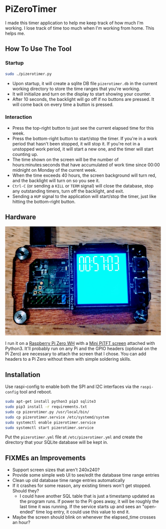 # PiZeroTimer

I made this timer application to help me keep track of how much I'm working. I
lose track of time too much when I'm working from home. This helps me. 

## How To Use The Tool

### Startup

```bash
sudo ./pizerotimer.py
```

* Upon startup, it will create a sqlite DB file `pizerotimer.db` in the current
  working directory to store the time ranges that you're working.
* It will initialize and turn on the display to start showing your counter.
* After 10 seconds, the backlight will go off if no buttons are pressed. It will
  come back on every time a button is pressed.

### Interaction

* Press the top-right button to just see the current elapsed time for this week.
* Press the bottom-right button to start/stop the timer. If you're in a work
  period that hasn't been stopped, it will stop it. If you're not in a unstopped
  work period, it will start a new one, and the timer will start counting up.
* The time shown on the screen will be the number of hours:minutes:seconds that
  have accumulated of work time since 00:00 midnight on Monday of the current
  week.
* When the time exceeds 40 hours, the screen background will turn red, and the
  backlight will turn on so you see it.
* `Ctrl-C` (or sending a `KILL` or `TERM` signal) will close the database, stop
  any outstanding timers, turn off the backlight, and exit.
* Sending a `HUP` signal to the application will start/stop the timer, just like
  hitting the bottom-right button.

## Hardware

![PiZeroTimer](/docs/device.jpg)

I run it on a [Raspberry Pi Zero WH](https://www.adafruit.com/product/3708) with
a [Mini PiTFT screen](https://www.adafruit.com/product/4484) attached with
Python3. It'll probably run on any Pi and the GPIO headers (optional on the Pi
Zero) are necessary to attach the screen that I chose. You can add headers to a
Pi Zero without them with simple soldering skills.

## Installation

Use raspi-config to enable both the SPI and I2C interfaces via the
`raspi-config` tool and reboot. 

```bash
sudo apt-get install python3 pip3 sqlite3
sudo pip3 install -r requirements.txt
sudo cp pizerotimer.py /usr/local/bin/
sudo cp pizerotimer.service /etc/systemd/system
sudo systemctl enable pizerotimer.service
sudo systemctl start pizerotimer.service
```

Put the `pizerotimer.yml` file at `/etc/pizerotimer.yml` and create the
directory that your SQLite database will be kept in.

## FIXMEs an Improvements

* Support screen sizes that aren't 240x240?
* Provide some simple web UI to see/edit the database time range entries
* Clean up old database time range entries automatically
* If it crashes for some reason, any existing timers won't get stopped. Should they?
    * I could have another SQL table that is just a timestamp updated as the
      program runs. If power to the Pi goes away, it will be roughly the
      last time it was running. If the service starts up and sees an
      "open-ended" time log entry, it could use this value to end it.
* Maybe the screen should blink on whenever the elapsed_time crosses an hour?
